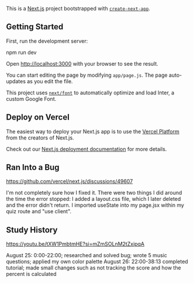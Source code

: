 This is a [Next.js](https://nextjs.org/) project bootstrapped with [`create-next-app`](https://github.com/vercel/next.js/tree/canary/packages/create-next-app).

## Getting Started

First, run the development server:

npm run dev

Open [http://localhost:3000](http://localhost:3000) with your browser to see the result.

You can start editing the page by modifying `app/page.js`. The page auto-updates as you edit the file.

This project uses [`next/font`](https://nextjs.org/docs/basic-features/font-optimization) to automatically optimize and load Inter, a custom Google Font.

## Deploy on Vercel

The easiest way to deploy your Next.js app is to use the [Vercel Platform](https://vercel.com/new?utm_medium=default-template&filter=next.js&utm_source=create-next-app&utm_campaign=create-next-app-readme) from the creators of Next.js.

Check out our [Next.js deployment documentation](https://nextjs.org/docs/deployment) for more details.

## Ran Into a Bug

https://github.com/vercel/next.js/discussions/49607

I'm not completely sure how I fixed it. There were two things I did around the time the error stopped: I added a layout.css file, which I later deleted and the error didn't return. I imported useState into my page.jsx within my quiz route and "use client".

## Study History

https://youtu.be/tXW1PmbtmHE?si=mZmSOLnM2tZxipqA

August 25: 0:00-22:00; researched and solved bug; wrote 5 music questions; applied my own color palette
August 26: 22:00-38:13 completed tutorial; made small changes such as not tracking the score and how the percent is calculated
